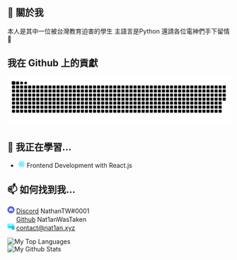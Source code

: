 ## 📑 關於我
本人是其中一位被台灣教育迫害的學生
主語言是Python
還請各位電神們手下留情🛐

## 我在 Github 上的貢獻

<img src="https://raw.githubusercontent.com/Nat1anWasTaken/Nat1anWasTaken/output/github-contribution-grid-snake-dark.svg">

## 🌱 我正在學習...
* <img src="icons/react.svg" width=16> Frontend Development with React.js

## 📫 如何找到我...
<img src="icons/discord.svg" width=16> [Discord](https://discord.com/) NathanTW#0001<br>
<img src="icons/github.svg" width=16> [Github](https://github.com/Nat1anWasTaken) Nat1anWasTaken<br>
<img src="icons/email.svg" width=16> [contact@nat1an.xyz](https://mail.google.com/mail/?view=cm&source=mailto&to=contact@nat1an.xyz
)


![My Top Languages](https://github-readme-stats.vercel.app/api/top-langs/?username=Nat1anWasTaken&theme=discord_old_blurple&count_private=true&layout=compact)<br>
![My Github Stats](https://github-readme-stats.vercel.app/api?username=Nat1anWasTaken&theme=discord_old_blurple&show_icons=true&count_private=true)<br>
